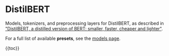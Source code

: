 # DistilBERT

Models, tokenizers, and preprocessing layers for DistilBERT,
as described in ["DistilBERT, a distilled version of BERT: smaller, faster, cheaper and lighter"](https://arxiv.org/abs/1910.01108).

For a full list of available **presets**, see the
[models page](/api/keras_nlp/models).

{{toc}}
